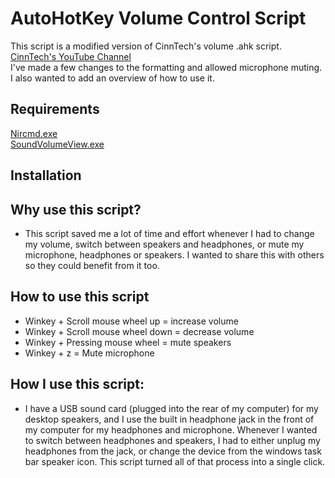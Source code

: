 # AutoHotKey Volume Control Script

This script is a modified version of CinnTech's volume .ahk script. [CinnTech's YouTube Channel](https://www.youtube.com/channel/UC5c-tua8oh8QUlmXls9AjvQ)  
I've made a few changes to the formatting and allowed microphone muting. I also wanted to add an overview of how to use it.

## Requirements  
[Nircmd.exe](https://www.nirsoft.net/utils/nircmd.html)  
[SoundVolumeView.exe](https://www.nirsoft.net/utils/sound_volume_view.html)


## Installation


## Why use this script?
* This script saved me a lot of time and effort whenever I had to change my volume, switch between speakers and headphones, or mute my microphone, headphones or speakers. I wanted to share this with others so they could benefit from it too.


## How to use this script
* Winkey + Scroll mouse wheel up = increase volume
* Winkey + Scroll mouse wheel down = decrease volume
* Winkey + Pressing mouse wheel = mute speakers
* Winkey + z = Mute microphone


## How I use this script:
* I have a USB sound card (plugged into the rear of my computer) for my desktop speakers, and I use the built in headphone jack in the front of my computer for my headphones and microphone. Whenever I wanted to switch between headphones and speakers, I had to either unplug my headphones from the jack, or change the device from the windows task bar speaker icon. This script turned all of that process into a single click.
